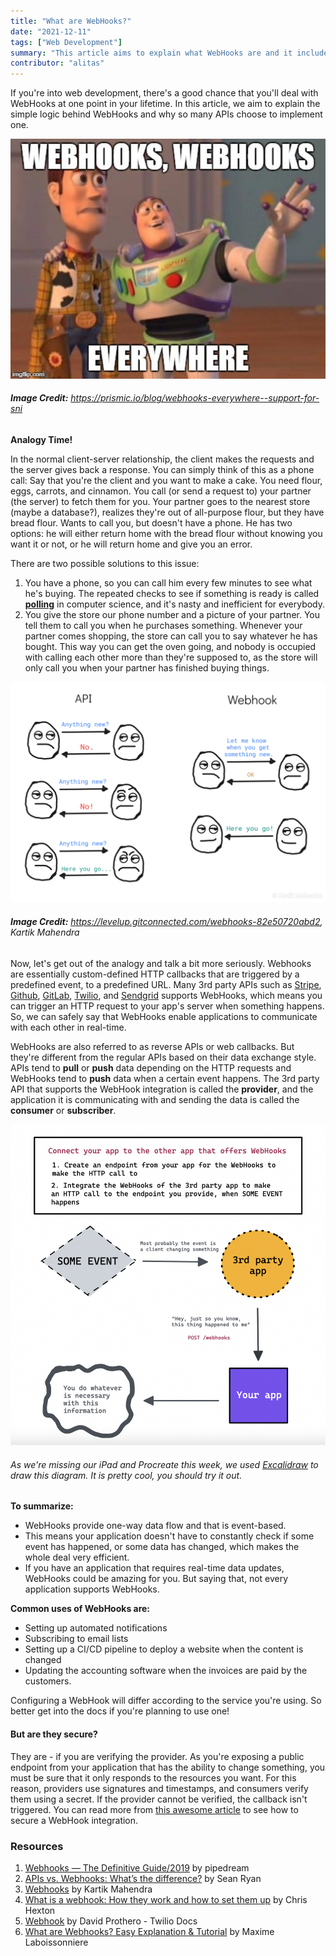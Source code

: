 ```yaml
---
title: "What are WebHooks?"
date: "2021-12-11"
tags: ["Web Development"]
summary: "This article aims to explain what WebHooks are and it includes an adequate amount of memes (2 of them, to be precise)."
contributor: "alitas"
---
```


If you're into web development, there's a good chance that you'll deal with WebHooks at one point in your lifetime. In this article, we aim to explain the simple logic behind WebHooks and why so many APIs choose to implement one.

![WebHooks, WebHooks Everywhere Meme](../../../public/journal/webhooks/webhooks_everywhere.jpeg)

###### **Image Credit:** https://prismic.io/blog/webhooks-everywhere--support-for-sni

**Analogy Time!**

In the normal client-server relationship, the client makes the requests and the server gives back a response. You can simply think of this as a phone call: Say that you're the client and you want to make a cake. You need flour, eggs, carrots, and cinnamon. You call (or send a request to) your partner (the server) to fetch them for you. Your partner goes to the nearest store (maybe a database?), realizes they're out of all-purpose flour, but they have bread flour. Wants to call you, but doesn't have a phone. He has two options: he will either return home with the bread flour without knowing you want it or not, or he will return home and give you an error.

There are two possible solutions to this issue:

1. You have a phone, so you can call him every few minutes to see what he's buying. The repeated checks to see if something is ready is called **[polling](<https://en.wikipedia.org/wiki/Polling_(computer_science)#:~:text=Polling%20is%20the%20process%20where,often%20with%20low%2Dlevel%20hardware.&text=Polling%20also%20refers%20to%20the,returns%20to%20a%20different%20task>)** in computer science, and it's nasty and inefficient for everybody.
2. You give the store our phone number and a picture of your partner. You tell them to call you when he purchases something. Whenever your partner comes shopping, the store can call you to say whatever he has bought. This way you can get the oven going, and nobody is occupied with calling each other more than they're supposed to, as the store will only call you when your partner has finished buying things.

![WebHooks diagram](../../../public/journal/webhooks/1_jGdicPgbiYEKCJNbYnppmg.png)

###### **Image Credit:** https://levelup.gitconnected.com/webhooks-82e50720abd2, Kartik Mahendra

Now, let's get out of the analogy and talk a bit more seriously. Webhooks are essentially custom-defined HTTP callbacks that are triggered by a predefined event, to a predefined URL. Many 3rd party APIs such as [Stripe](https://stripe.com/docs/webhooks), [Github](https://docs.github.com/en/developers/webhooks-and-events/webhooks/about-webhooks), [GitLab](https://docs.gitlab.com/ee/user/project/integrations/webhooks.html), [Twilio](https://www.twilio.com/docs/glossary/what-is-a-webhook), and [Sendgrid](https://sendgrid.com/blog/whats-webhook/) supports WebHooks, which means you can trigger an HTTP request to your app's server when something happens. So, we can safely say that WebHooks enable applications to communicate with each other in real-time.

WebHooks are also referred to as reverse APIs or web callbacks. But they're different from the regular APIs based on their data exchange style. APIs tend to **pull** or **push** data depending on the HTTP requests and WebHooks tend to **push** data when a certain event happens. The 3rd party API that supports the WebHook integration is called the **provider**, and the application it is communicating with and sending the data is called the **consumer** or **subscriber**.

![A diagram explaining WebHooks](../../../public/journal/webhooks/diagram.png)

###### As we're missing our iPad and Procreate this week, we used [Excalidraw](https://excalidraw.com/) to draw this diagram. It is pretty cool, you should try it out.

**To summarize:**

- WebHooks provide one-way data flow and that is event-based.
- This means your application doesn't have to constantly check if some event has happened, or some data has changed, which makes the whole deal very efficient.
- If you have an application that requires real-time data updates, WebHooks could be amazing for you. But saying that, not every application supports WebHooks.

**Common uses of WebHooks are:**

- Setting up automated notifications
- Subscribing to email lists
- Setting up a CI/CD pipeline to deploy a website when the content is changed
- Updating the accounting software when the invoices are paid by the customers.

Configuring a WebHook will differ according to the service you're using. So better get into the docs if you're planning to use one!

#### But are they secure?

They are - if you are verifying the provider. As you're exposing a public endpoint from your application that has the ability to change something, you must be sure that it only responds to the resources you want. For this reason, providers use signatures and timestamps, and consumers verify them using a secret. If the provider cannot be verified, the callback isn't triggered. You can read more from [this awesome article](https://requestbin.com/blog/working-with-webhooks/#how-do-i-secure-a-webhook-integration) to see how to secure a WebHook integration.

### Resources

1. [Webhooks — The Definitive Guide/2019](https://requestbin.com/blog/working-with-webhooks/#webhooks-%E2%80%94-the-definitive-guide-2019) by pipedream
2. [APIs vs. Webhooks: What’s the difference?](https://www.mparticle.com/blog/apis-vs-webhooks) by Sean Ryan
3. [Webhooks](https://levelup.gitconnected.com/webhooks-82e50720abd2) by Kartik Mahendra
4. [What is a webhook: How they work and how to set them up](https://www.getvero.com/resources/webhooks/) by Chris Hexton
5. [Webhook](https://www.twilio.com/docs/glossary/what-is-a-webhook) by David Prothero - Twilio Docs
6. [What are Webhooks? Easy Explanation & Tutorial](https://snipcart.com/blog/what-are-webhooks-explained-example) by Maxime Laboissonniere
